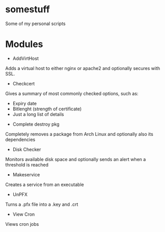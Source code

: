 # somestuff
Some of my personal scripts

# Modules

* AddVirtHost

Adds a virtual host to either nginx or apache2 and optionally secures with SSL.

* Checkcert

Gives a summary of most commonly checked options, such as:

- Expiry date 
- Bitlenght (strength of certificate)
- Just a long list of details
* Complete destroy pkg

Completely removes a package from Arch Linux and optionally also its dependencies

* Disk Checker

Monitors available disk space and optionally sends an alert when a threshold is reached

* Makeservice

Creates a service from an executable

* UnPFX

Turns a .pfx file into a .key and .crt

* View Cron

Views cron jobs
